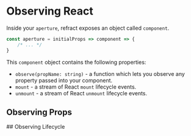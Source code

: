 # Observing React

Inside your `aperture`, refract exposes an object called `component`.

```js
const aperture = initialProps => component => {
    /* ... */
}
```

This `component` object contains the following properties:
* `observe(propName: string)` - a function which lets you observe any property passed into your component.
* `mount` - a stream of React `mount` lifecycle events.
* `unmount` - a stream of React `unmount` lifecycle events.

## Observing Props

## Observing Lifecycle